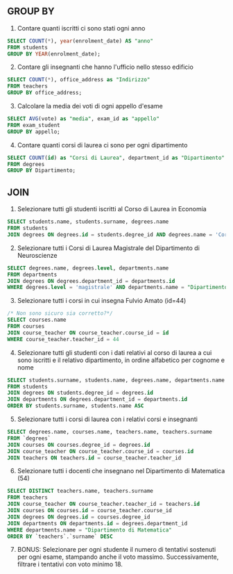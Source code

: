 ## GROUP BY

1. Contare quanti iscritti ci sono stati ogni anno

```sql
SELECT COUNT(*), year(enrolment_date) AS "anno"
FROM students
GROUP BY YEAR(enrolment_date);
```

2. Contare gli insegnanti che hanno l'ufficio nello stesso edificio

```sql
SELECT COUNT(*), office_address as "Indirizzo"
FROM teachers
GROUP BY office_address;
```

3. Calcolare la media dei voti di ogni appello d'esame

```sql
SELECT AVG(vote) as "media", exam_id as "appello"
FROM exam_student
GROUP BY appello;
```

4. Contare quanti corsi di laurea ci sono per ogni dipartimento

```sql
SELECT COUNT(id) as "Corsi di Laurea", department_id as "Dipartimento"
FROM degrees
GROUP BY Dipartimento;
```

## JOIN

1. Selezionare tutti gli studenti iscritti al Corso di Laurea in Economia

```sql
SELECT students.name, students.surname, degrees.name
FROM students
JOIN degrees ON degrees.id = students.degree_id AND degrees.name = 'Corso di Laurea in Economia';
```

2. Selezionare tutti i Corsi di Laurea Magistrale del Dipartimento di Neuroscienze

```sql
SELECT degrees.name, degrees.level, departments.name
FROM departments
JOIN degrees ON degrees.department_id = departments.id
WHERE degrees.level = 'magistrale' AND departments.name = "Dipartimento di Neuroscienze";
```

3. Selezionare tutti i corsi in cui insegna Fulvio Amato (id=44)

```sql
/* Non sono sicuro sia corretto?*/
SELECT courses.name
FROM courses
JOIN course_teacher ON course_teacher.course_id = id
WHERE course_teacher.teacher_id = 44
```

4. Selezionare tutti gli studenti con i dati relativi al corso di laurea a cui sono iscritti e il relativo dipartimento, in ordine alfabetico per cognome e nome

```sql
SELECT students.surname, students.name, degrees.name, departments.name
FROM students
JOIN degrees ON students.degree_id = degrees.id
JOIN departments ON degrees.department_id = departments.id
ORDER BY students.surname, students.name ASC
```

5. Selezionare tutti i corsi di laurea con i relativi corsi e insegnanti

```sql
SELECT degrees.name, courses.name, teachers.name, teachers.surname
FROM `degrees`
JOIN courses ON courses.degree_id = degrees.id
JOIN course_teacher ON course_teacher.course_id = courses.id
JOIN teachers ON teachers.id = course_teacher.teacher_id

```

6. Selezionare tutti i docenti che insegnano nel Dipartimento di Matematica (54)

```sql
SELECT DISTINCT teachers.name, teachers.surname
FROM teachers
JOIN course_teacher ON course_teacher.teacher_id = teachers.id
JOIN courses ON courses.id = course_teacher.course_id
JOIN degrees ON degrees.id = courses.degree_id
JOIN departments ON departments.id = degrees.department_id
WHERE departments.name = "Dipartimento di Matematica"
ORDER BY `teachers`.`surname` DESC
```

7. BONUS: Selezionare per ogni studente il numero di tentativi sostenuti per ogni esame, stampando anche il voto massimo. Successivamente, filtrare i tentativi con voto minimo 18.

```sql

```
